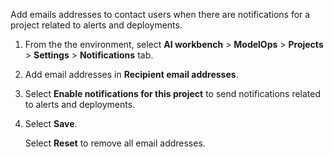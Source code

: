 Add emails addresses to contact users when there are notifications for a project related to alerts and deployments.

1.  From the the environment, select **AI workbench** > **ModelOps** > **Projects** > **Settings** > **Notifications** tab.


1.  Add email addresses in **Recipient email addresses**.


1.  Select **Enable notifications for this project** to send notifications related to alerts and deployments.


1.  Select **Save**.

    Select **Reset** to remove all email addresses.



